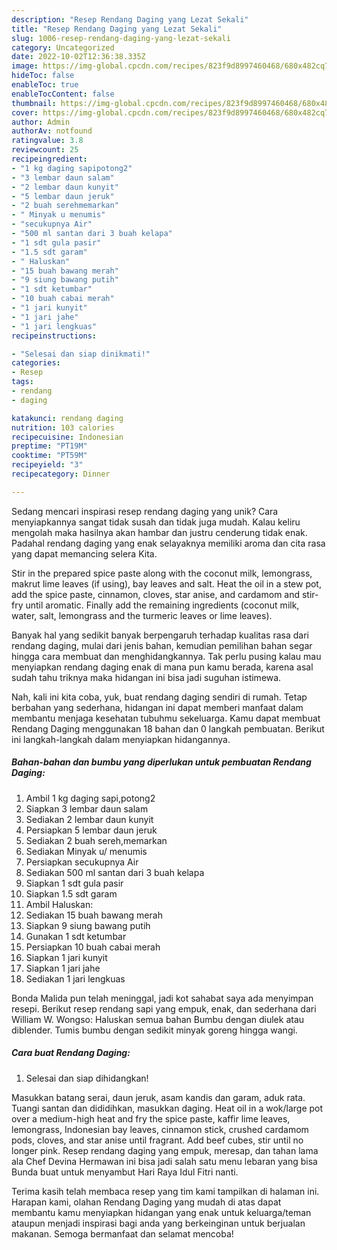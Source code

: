 ```yaml
---
description: "Resep Rendang Daging yang Lezat Sekali"
title: "Resep Rendang Daging yang Lezat Sekali"
slug: 1006-resep-rendang-daging-yang-lezat-sekali
category: Uncategorized
date: 2022-10-02T12:36:38.335Z
image: https://img-global.cpcdn.com/recipes/823f9d8997460468/680x482cq70/rendang-daging-foto-resep-utama.jpg
hideToc: false
enableToc: true
enableTocContent: false
thumbnail: https://img-global.cpcdn.com/recipes/823f9d8997460468/680x482cq70/rendang-daging-foto-resep-utama.jpg
cover: https://img-global.cpcdn.com/recipes/823f9d8997460468/680x482cq70/rendang-daging-foto-resep-utama.jpg
author: Admin
authorAv: notfound
ratingvalue: 3.8
reviewcount: 25
recipeingredient:
- "1 kg daging sapipotong2"
- "3 lembar daun salam"
- "2 lembar daun kunyit"
- "5 lembar daun jeruk"
- "2 buah serehmemarkan"
- " Minyak u menumis"
- "secukupnya Air"
- "500 ml santan dari 3 buah kelapa"
- "1 sdt gula pasir"
- "1.5 sdt garam"
- " Haluskan"
- "15 buah bawang merah"
- "9 siung bawang putih"
- "1 sdt ketumbar"
- "10 buah cabai merah"
- "1 jari kunyit"
- "1 jari jahe"
- "1 jari lengkuas"
recipeinstructions:

- "Selesai dan siap dinikmati!"
categories:
- Resep
tags:
- rendang
- daging

katakunci: rendang daging 
nutrition: 103 calories
recipecuisine: Indonesian
preptime: "PT19M"
cooktime: "PT59M"
recipeyield: "3"
recipecategory: Dinner

---
```





Sedang mencari inspirasi resep rendang daging yang unik? Cara menyiapkannya sangat tidak susah dan tidak juga mudah. Kalau keliru mengolah maka hasilnya akan hambar dan justru cenderung tidak enak. Padahal rendang daging yang enak selayaknya memiliki aroma dan cita rasa yang dapat memancing selera Kita.





Stir in the prepared spice paste along with the coconut milk, lemongrass, makrut lime leaves (if using), bay leaves and salt. Heat the oil in a stew pot, add the spice paste, cinnamon, cloves, star anise, and cardamom and stir-fry until aromatic. Finally add the remaining ingredients (coconut milk, water, salt, lemongrass and the turmeric leaves or lime leaves).

Banyak hal yang sedikit banyak berpengaruh terhadap kualitas rasa dari rendang daging, mulai dari jenis bahan, kemudian pemilihan bahan segar hingga cara membuat dan menghidangkannya. Tak perlu pusing kalau mau menyiapkan rendang daging enak di mana pun kamu berada, karena asal sudah tahu triknya maka hidangan ini bisa jadi suguhan istimewa.






Nah, kali ini kita coba, yuk, buat rendang daging sendiri di rumah. Tetap berbahan yang sederhana, hidangan ini dapat memberi manfaat dalam membantu menjaga kesehatan tubuhmu sekeluarga. Kamu dapat membuat Rendang Daging menggunakan 18 bahan dan 0 langkah pembuatan. Berikut ini langkah-langkah dalam menyiapkan hidangannya.

<!--inarticleads1-->

##### Bahan-bahan dan bumbu yang diperlukan untuk pembuatan Rendang Daging:

1. Ambil 1 kg daging sapi,potong2
1. Siapkan 3 lembar daun salam
1. Sediakan 2 lembar daun kunyit
1. Persiapkan 5 lembar daun jeruk
1. Sediakan 2 buah sereh,memarkan
1. Sediakan  Minyak u/ menumis
1. Persiapkan secukupnya Air
1. Sediakan 500 ml santan dari 3 buah kelapa
1. Siapkan 1 sdt gula pasir
1. Siapkan 1.5 sdt garam
1. Ambil  Haluskan:
1. Sediakan 15 buah bawang merah
1. Siapkan 9 siung bawang putih
1. Gunakan 1 sdt ketumbar
1. Persiapkan 10 buah cabai merah
1. Siapkan 1 jari kunyit
1. Siapkan 1 jari jahe
1. Sediakan 1 jari lengkuas


Bonda Malida pun telah meninggal, jadi kot sahabat saya ada menyimpan resepi. Berikut resep rendang sapi yang empuk, enak, dan sederhana dari William W. Wongso: Haluskan semua bahan Bumbu dengan diulek atau diblender. Tumis bumbu dengan sedikit minyak goreng hingga wangi. 

<!--inarticleads2-->

##### Cara buat Rendang Daging:


1. Selesai dan siap dihidangkan!

Masukkan batang serai, daun jeruk, asam kandis dan garam, aduk rata. Tuangi santan dan dididihkan, masukkan daging. Heat oil in a wok/large pot over a medium-high heat and fry the spice paste, kaffir lime leaves, lemongrass, Indonesian bay leaves, cinnamon stick, crushed cardamom pods, cloves, and star anise until fragrant. Add beef cubes, stir until no longer pink. Resep rendang daging yang empuk, meresap, dan tahan lama ala Chef Devina Hermawan ini bisa jadi salah satu menu lebaran yang bisa Bunda buat untuk menyambut Hari Raya Idul Fitri nanti. 

Terima kasih telah membaca resep yang tim kami tampilkan di halaman ini. Harapan kami, olahan Rendang Daging yang mudah di atas dapat membantu kamu menyiapkan hidangan yang enak untuk keluarga/teman ataupun menjadi inspirasi bagi anda yang berkeinginan untuk berjualan makanan. Semoga bermanfaat dan selamat mencoba!
